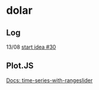 # dolar

## Log

13/08 [start idea #30](https://github.com/SidVal/SidV/issues/30)

## Plot.JS

[Docs: time-series-with-rangeslider](https://plot.ly/javascript/time-series/#time-series-with-rangeslider)
